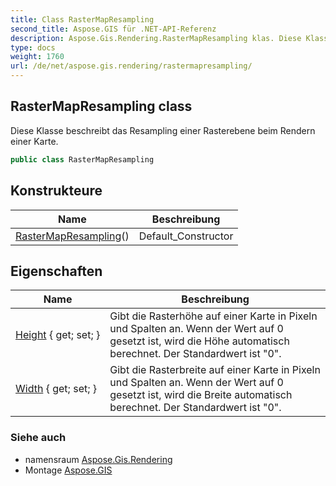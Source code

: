 ```yaml
---
title: Class RasterMapResampling
second_title: Aspose.GIS für .NET-API-Referenz
description: Aspose.Gis.Rendering.RasterMapResampling klas. Diese Klasse beschreibt das Resampling einer Rasterebene beim Rendern einer Karte.
type: docs
weight: 1760
url: /de/net/aspose.gis.rendering/rastermapresampling/
---
```

## RasterMapResampling class

Diese Klasse beschreibt das Resampling einer Rasterebene beim Rendern einer Karte.

```csharp
public class RasterMapResampling
```

## Konstrukteure

| Name | Beschreibung |
| --- | --- |
| [RasterMapResampling](rastermapresampling/)() | Default_Constructor |

## Eigenschaften

| Name | Beschreibung |
| --- | --- |
| [Height](../../aspose.gis.rendering/rastermapresampling/height/) { get; set; } | Gibt die Rasterhöhe auf einer Karte in Pixeln und Spalten an. Wenn der Wert auf 0 gesetzt ist, wird die Höhe automatisch berechnet. Der Standardwert ist "0". |
| [Width](../../aspose.gis.rendering/rastermapresampling/width/) { get; set; } | Gibt die Rasterbreite auf einer Karte in Pixeln und Spalten an. Wenn der Wert auf 0 gesetzt ist, wird die Breite automatisch berechnet. Der Standardwert ist "0". |

### Siehe auch

* namensraum [Aspose.Gis.Rendering](../../aspose.gis.rendering/)
* Montage [Aspose.GIS](../../)


